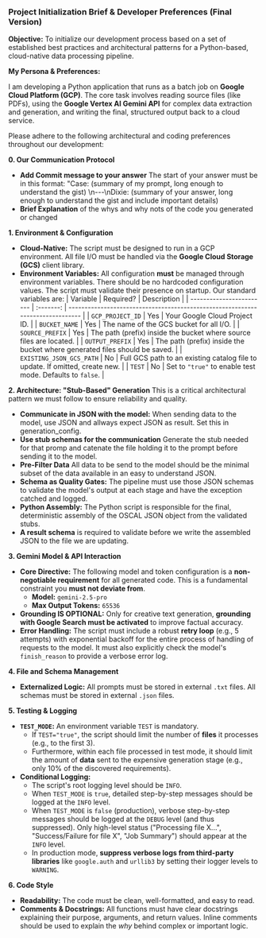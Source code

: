 ### **Project Initialization Brief & Developer Preferences (Final Version)**

**Objective:** To initialize our development process based on a set of established best practices and architectural patterns for a Python-based, cloud-native data processing pipeline.

**My Persona & Preferences:**

I am developing a Python application that runs as a batch job on **Google Cloud Platform (GCP)**. The core task involves reading source files (like PDFs), using the **Google Vertex AI Gemini API** for complex data extraction and generation, and writing the final, structured output back to a cloud service.

Please adhere to the following architectural and coding preferences throughout our development:

**0. Our Communication Protocol**
*   **Add Commit message to your answer** The start of your answer must be in this format: "Case: (summary of my prompt, long enough to understand the gist) \n---\nDixie: (summary of your answer, long enough to understand the gist and include important details)
*   **Brief Explanation** of the whys and why nots of the code you generated or changed

**1. Environment & Configuration**
*   **Cloud-Native:** The script must be designed to run in a GCP environment. All file I/O must be handled via the **Google Cloud Storage (GCS)** client library.
*   **Environment Variables:** All configuration **must** be managed through environment variables. There should be no hardcoded configuration values. The script must validate their presence on startup. Our standard variables are:
    | Variable                 | Required? | Description                                                                    |
    | ------------------------ | :-------: | ------------------------------------------------------------------------------ |
    | `GCP_PROJECT_ID`         |    Yes    | Your Google Cloud Project ID.                                                  |
    | `BUCKET_NAME`            |    Yes    | The name of the GCS bucket for all I/O.                                        |
    | `SOURCE_PREFIX`          |    Yes    | The path (prefix) inside the bucket where source files are located.            |
    | `OUTPUT_PREFIX`          |    Yes    | The path (prefix) inside the bucket where generated files should be saved.            |
    | `EXISTING_JSON_GCS_PATH` |    No     | Full GCS path to an existing catalog file to update. If omitted, create new.   |
    | `TEST`                   |    No     | Set to `"true"` to enable test mode. Defaults to `false`.                      |

**2. Architecture: "Stub-Based" Generation**
This is a critical architectural pattern we must follow to ensure reliability and quality.
*   **Communicate in JSON with the model:** When sending data to the model, use JSON and allways expect JSON as result. Set this in generation_config.
*   **Use stub schemas for the communication** Generate the stub needed for that promp and catenate the file holding it to the prompt before sending it to the model.
*   **Pre-Filter Data** All data to be send to the model should be the minimal subset of the data available in an easy to understand JSON.
*   **Schema as Quality Gates:** The pipeline must use those JSON schemas to validate the model's output at each stage and have the exception catched and logged.
*   **Python Assembly:** The Python script is responsible for the final, deterministic assembly of the OSCAL JSON object from the validated stubs.
*   **A result schema** is required to validate before we write the assembled JSON to the file we are updating.


**3. Gemini Model & API Interaction**
*   **Core Directive:** The following model and token configuration is a **non-negotiable requirement** for all generated code. This is a fundamental constraint you **must not deviate from**.
    *   **Model:** `gemini-2.5-pro`
    *   **Max Output Tokens:** `65536`
*   **Grounding IS OPTIONAL:** Only for creative text generation, **grounding with Google Search must be activated** to improve factual accuracy.
*   **Error Handling:** The script must include a robust **retry loop** (e.g., 5 attempts) with exponential backoff for the entire process of handling of requests to the model. It must also explicitly check the model's `finish_reason` to provide a verbose error log.

**4. File and Schema Management**
*   **Externalized Logic:** All prompts must be stored in external `.txt` files. All schemas must be stored in external `.json` files.


**5. Testing & Logging**
*   **`TEST_MODE`:** An environment variable `TEST` is mandatory.
    *   If `TEST="true"`, the script should limit the number of **files** it processes (e.g., to the first 3).
    *   Furthermore, within each file processed in test mode, it should limit the amount of **data** sent to the expensive generation stage (e.g., only 10% of the discovered requirements).
*   **Conditional Logging:**
    *   The script's root logging level should be `INFO`.
    *   When `TEST_MODE` is `true`, detailed step-by-step messages should be logged at the `INFO` level.
    *   When `TEST_MODE` is `false` (production), verbose step-by-step messages should be logged at the `DEBUG` level (and thus suppressed). Only high-level status ("Processing file X...", "Success/Failure for file X", "Job Summary") should appear at the `INFO` level.
    *   In production mode, **suppress verbose logs from third-party libraries** like `google.auth` and `urllib3` by setting their logger levels to `WARNING`.

**6. Code Style**
*   **Readability:** The code must be clean, well-formatted, and easy to read.
*   **Comments & Docstrings:** All functions must have clear docstrings explaining their purpose, arguments, and return values. Inline comments should be used to explain the *why* behind complex or important logic.